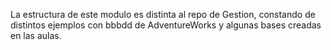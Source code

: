 La estructura de este modulo es distinta al repo de Gestion, constando de distintos ejemplos con bbbdd de AdventureWorks y algunas bases creadas en las aulas.